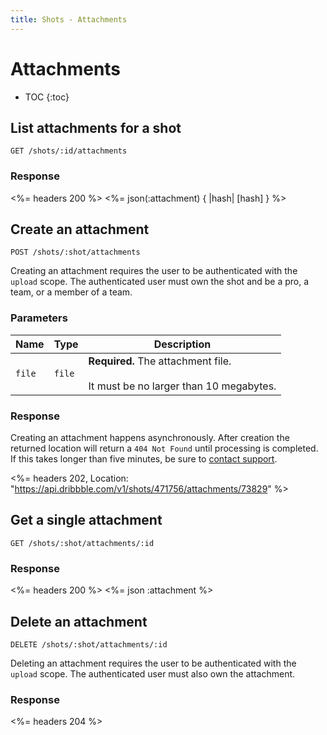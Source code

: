 ```yaml
---
title: Shots - Attachments
---
```


# Attachments

* TOC
{:toc}

## List attachments for a shot

    GET /shots/:id/attachments

### Response

<%= headers 200 %>
<%= json(:attachment) { |hash| [hash] } %>

## Create an attachment

    POST /shots/:shot/attachments

Creating an attachment requires the user to be authenticated with the `upload`
scope. The authenticated user must own the shot and be a pro, a team, or a
member of a team.

### Parameters

| Name | Type | Description |
|------|------|-------------|
| `file` | `file` | **Required.** The attachment file.<br><br>It must be no larger than 10 megabytes. |

### Response

Creating an attachment happens asynchronously. After creation the returned
location will return a `404 Not Found` until processing is completed. If this
takes longer than five minutes, be sure to [contact
support](https://dribbble.com/contact?api).

<%= headers 202, Location: "https://api.dribbble.com/v1/shots/471756/attachments/73829" %>

## Get a single attachment

    GET /shots/:shot/attachments/:id

### Response

<%= headers 200 %>
<%= json :attachment %>

## Delete an attachment

    DELETE /shots/:shot/attachments/:id

Deleting an attachment requires the user to be authenticated with the `upload`
scope. The authenticated user must also own the attachment.

### Response

<%= headers 204 %>
